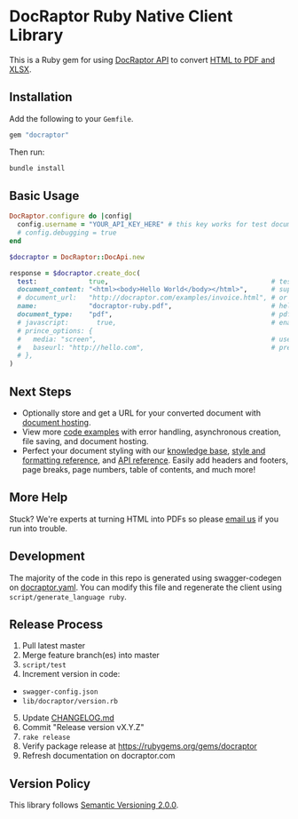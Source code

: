 # DocRaptor Ruby Native Client Library

This is a Ruby gem for using [DocRaptor API](https://docraptor.com/documentation) to convert [HTML to PDF and XLSX](https://docraptor.com).


## Installation

Add the following to your `Gemfile`.

```ruby
gem "docraptor"
```

Then run:

```bash
bundle install
```


## Basic Usage

```ruby
DocRaptor.configure do |config|
  config.username = "YOUR_API_KEY_HERE" # this key works for test documents
  # config.debugging = true
end

$docraptor = DocRaptor::DocApi.new

response = $docraptor.create_doc(
  test:             true,                                         # test documents are free but watermarked
  document_content: "<html><body>Hello World</body></html>",      # supply content directly
  # document_url:   "http://docraptor.com/examples/invoice.html", # or use a url
  name:             "docraptor-ruby.pdf",                         # help you find a document later
  document_type:    "pdf",                                        # pdf or xls or xlsx
  # javascript:       true,                                       # enable JavaScript processing
  # prince_options: {
  #   media: "screen",                                            # use screen styles instead of print styles
  #   baseurl: "http://hello.com",                                # pretend URL when using document_content
  # },
)
```

## Next Steps

- Optionally store and get a URL for your converted document with <a href="https://docraptor.com/document-hosting">document hosting</a>.</li>
- View more <a href="examples">code examples</a> with error handling, asynchronous creation, file saving, and document hosting.</li>
- Perfect your document styling with our <a href="https://help.docraptor.com">knowledge base</a>, <a href="https://docraptor.com/documentation/style">style and formatting reference</a>, and <a href="https://docraptor.com/documentation/api">API reference</a>. Easily add headers and footers, page breaks, page numbers, table of contents, and much more!</li>


## More Help

Stuck? We're experts at turning HTML into PDFs so please [email us](mailto:support@docraptor.com) if you run into trouble.


## Development

The majority of the code in this repo is generated using swagger-codegen on [docraptor.yaml](docraptor.yaml). You can modify this file and regenerate the client using `script/generate_language ruby`.


## Release Process

1. Pull latest master
2. Merge feature branch(es) into master
3. `script/test`
4. Increment version in code:
  - `swagger-config.json`
  - `lib/docraptor/version.rb`
5. Update [CHANGELOG.md](CHANGELOG.md)
6. Commit "Release version vX.Y.Z"
7. `rake release`
8. Verify package release at https://rubygems.org/gems/docraptor
9. Refresh documentation on docraptor.com


## Version Policy

This library follows [Semantic Versioning 2.0.0](http://semver.org).
